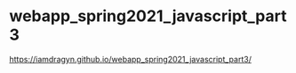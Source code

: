 # webapp_spring2021_javascript_part3

https://iamdragyn.github.io/webapp_spring2021_javascript_part3/